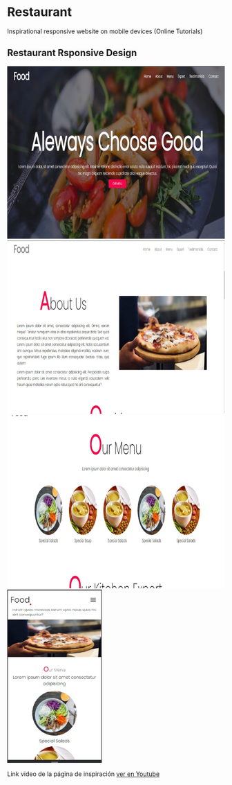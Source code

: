 # Restaurant
Inspirational responsive website on mobile devices (Online Tutorials)

<h2>Restaurant Rsponsive Design </h2>



<img src="screenshots/scr1.jpg" height="400" alt="Screenshot"/> <img src="screenshots/scr2.jpg" height="400" alt="Screenshot"/>
<img src="screenshots/scr3.jpg" height="400" alt="Screenshot"/> <img src="screenshots/scr4.jpg" height="400" alt="Screenshot"/>

<span> Link video de la página de inspiración </span>
<a href="https://www.youtube.com/watch?v=ac5nmWOkBEY" target="_blank">ver en Youtube</a>
